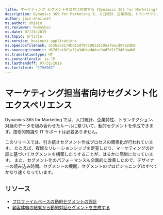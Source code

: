 ```yaml
---
title: マーケティング セグメントを自然に作成する (Dynamics 365 for Marketing)
description: Dynamics 365 for Marketing で、人口統計、企業特性、トランザクション、対話のデータを組み合わせたルールに基づいて、動的セグメントを作成します。技術的知識や IT サポートは必要ありません。
author: jain-shailesh
ms.author: shjain
ms.reviewer: kamaybac
ms.date: 07/23/2019
ms.topic: article
ms.service: business-applications
ms.openlocfilehash: 5536a55174b015df0750831e505afeacd9782db0
ms.sourcegitcommit: d67d2ec8f1a32a34bbad4dce94d7d1f7346da4b6
ms.translationtype: HT
ms.contentlocale: ja-JP
ms.lasthandoff: 07/31/2019
ms.locfileid: "1796967"
---
```

# <a name="marketer-friendly-segmentation-experience"></a>マーケティング担当者向けセグメント化エクスペリエンス

Dynamics 365 for Marketing では、人口統計、企業特性、トランザクション、対話のデータを組み合わせたルールに基づいて、動的セグメントを作成できます。技術的知識や IT サポートは必要ありません。

このリリースでは、引き続きセグメント作成プロセスの簡素化が行われています。 たとえば、複雑なリレーションシップを走査したり、マーケティングの対話に基づいてセグメントを構築したりすることが、はるかに簡単になっています。 また、セグメント化のパフォーマンスも全面的に改善したので、デザイナーの読み込み時間、セグメントの展開、セグメントのプロビジョニングはすべてかなり速くなっています。

## <a name="resources"></a>リソース

- [プロファイルベースの動的セグメントの設計](https://docs.microsoft.com/dynamics365/customer-engagement/marketing/segments-profile)
- [顧客体験の結果から動的対話セグメントを生成する](https://docs.microsoft.com/dynamics365/customer-engagement/marketing/generate-segment-from-journey)

